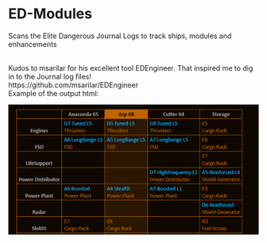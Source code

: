 # ED-Modules
Scans the Elite Dangerous Journal Logs to track ships, modules and enhancements

<br>
Kudos to msarilar for his excellent tool EDEngineer.  That inspired me to dig in to the Journal log files!<br>
https://github.com/msarilar/EDEngineer

<br>
Example of the output html:

![Alt text](/Screenshot.png?raw=true "Optional Title")

